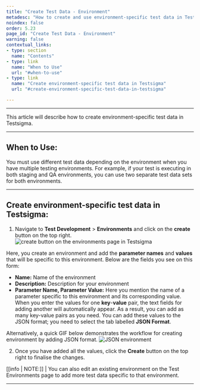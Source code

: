 ```yaml
---
title: "Create Test Data - Environment"
metadesc: "How to create and use environment-specific test data in Testsigma"
noindex: false
order: 5.23
page_id: "Create Test Data - Environment"
warning: false
contextual_links:
- type: section
  name: "Contents"
- type: link
  name: "When to Use"
  url: "#when-to-use"
- type: link
  name: "Create environment-specific test data in Testsigma"
  url: "#create-environment-specific-test-data-in-testsigma"

---
```


---

This article will describe how to create environment-specific test data in Testsigma.

---
## **When to Use:**

You must use different test data depending on the environment when you have multiple testing environments. For example, if your test is executing in both staging and QA environments, you can use two separate test data sets for both environments.

---
## **Create environment-specific test data in Testsigma:**

  1. Navigate to **Test Development** > **Environments** and click on the **create** button on the top right. 
  ![create button on the environments page in Testsigma](https://s3.amazonaws.com/static-docs.testsigma.com/new_images/projects/overview/addingvalues_environment.gif)

Here, you create an environment and add the **parameter names** and **values** that will be specific to this environment. Below are the fields you see on this form:

- **Name:** Name of the environment
- **Description:** Description for your environment
- **Parameter Name, Parameter Value:** Here you mention the name of a parameter specific to this environment and its corresponding value. When you enter the values for one **key**-**value** pair, the text fields for adding another will automatically appear. As a result, you can add as many key-value pairs as you need. You can add these values to the JSON format; you need to select the tab labelled **JSON Format**.

Alternatively, a quick GIF below demonstrates the workflow for creating environment by adding JSON format.
![JSON environment](https://s3.amazonaws.com/static-docs.testsigma.com/new_images/projects/overview/json_environment.gif)

2. Once you have added all the values, click the **Create** button on the top right to finalise the changes.

[[info | NOTE:]]
| You can also edit an existing environment on the Test Environments page to add more test data specific to that environment.

---
